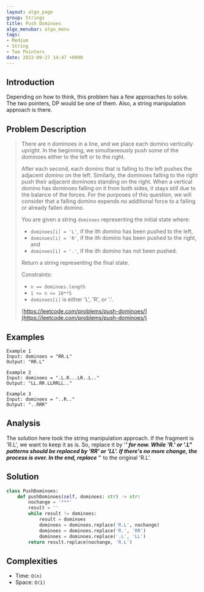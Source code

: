 ```yaml
---
layout: algo_page
group: Strings
title: Push Dominoes
algo_menubar: algo_menu
tags:
- Medium
- String
- Two Pointers
date: 2022-09-27 14:47 +0900
---
```

## Introduction
Depending on how to think, this problem has a few approaches to solve.
The two pointers, DP would be one of them. Also, a string manipulation approach is there.

## Problem Description
> There are n dominoes in a line, and we place each domino vertically upright.
> In the beginning, we simultaneously push some of the dominoes either to the left or to the right.
>
> After each second, each domino that is falling to the left pushes the adjacent domino on the left.
> Similarly, the dominoes falling to the right push their adjacent dominoes standing on the right.
> When a vertical domino has dominoes falling on it from both sides, it stays still due to the balance of the forces.
> For the purposes of this question, we will consider that a falling domino expends
> no additional force to a falling or already fallen domino.
>
> You are given a string `dominoes` representing the initial state where:
> - `dominoes[i] = 'L'`, if the ith domino has been pushed to the left,
> - `dominoes[i] = 'R'`, if the ith domino has been pushed to the right, and
> - `dominoes[i] = '.'`, if the ith domino has not been pushed.
>
> Return a string representing the final state.
>
> Constraints:
> - `n == dominoes.length`
> - `1 <= n <= 10**5`
> - `dominoes[i]` is either 'L', 'R', or '.'.
>
> [https://leetcode.com/problems/push-dominoes/](https://leetcode.com/problems/push-dominoes/)

## Examples
```
Example 1
Input: dominoes = "RR.L"
Output: "RR.L"
```

```
Example 2
Input: dominoes = ".L.R...LR..L.."
Output: "LL.RR.LLRRLL.."
```

```
Example 3
Input: dominoes = "..R.."
Output: "..RRR"
```

## Analysis
The solution here took the string manipulation approach.
If the fragment is 'R.L', we want to keep it as is. So, replace it by '***' for now.
While 'R.' or '.L" patterns should be replaced by 'RR' or 'LL'.
If there's no more change, the process is over.
In the end, replace '***' to the original 'R.L'.

## Solution
```python
class PushDominoes:
    def pushDominoes(self, dominoes: str) -> str:
        nochange = '***'
        result = ''
        while result != dominoes:
            result = dominoes
            dominoes = dominoes.replace('R.L', nochange)
            dominoes = dominoes.replace('R.', 'RR')
            dominoes = dominoes.replace('.L', 'LL')
        return result.replace(nochange, 'R.L')
```

## Complexities
- Time: `O(n)`
- Space: `O(1)`
